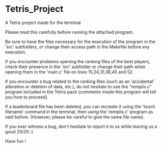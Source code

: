 # Tetris_Project
A Tetris project made for the terminal

Please read this carefully before running the attached program.

Be sure to have the files necessary for the execution of the program in the 'src' subfolders, or change their access path in the Makefile before any execution.

If you encounter problems opening the ranking files of the best players, check their presence in the 'src' subfolder or change their path when opening them in the 'main.c' file on lines 15,24,31,38,45 and 52.

If you encounter a bug related to the ranking files (such as an 'accidental' alteration or deletion of data, etc.), do not hesitate to use the "remplis.c" program included in the Tetris pack (comments inside this program will tell you how to proceed).

If a leaderboard file has been deleted, you can recreate it using the 'touch filename' command in the terminal, then using the 'remplis.c' program as said before. (However, please be careful to give the same file name).

If you ever witness a bug, don't hesitate to report it to us while leaving us a good 20/20 :)

Have fun !
